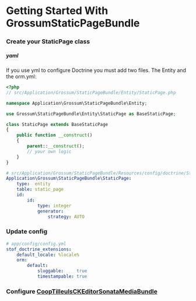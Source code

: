 Getting Started With GrossumStaticPageBundle
==================================

### Create your StaticPage class

##### yaml

If you use yml to configure Doctrine you must add two files. The Entity and the orm.yml:

```php
<?php
// src/Application/Grossum/StaticPageBundle/Entity/StaticPage.php

namespace Application\Grossum\StaticPageBundle\Entity;

use Grossum\StaticPageBundle\Entity\StaticPage as BaseStaticPage;

class StaticPage extends BaseStaticPage
{
    public function __construct()
    {
        parent::__construct();
        // your own logic
    }
}
```
```yaml
# src/Application/Grossum/StaticPageBundle/Resources/config/doctrine/StaticPage.orm.yml
Application\Grossum\StaticPageBundle\StaticPage:
    type:  entity
    table: static_page
    id:
        id:
            type: integer
            generator:
                strategy: AUTO
```

### Update config

```yml
# app/config/config.yml
stof_doctrine_extensions:
    default_locale: %locale%
    orm:
        default:
            sluggable:     true
            timestampable: true
```

### Configure [CoopTilleulsCKEditorSonataMediaBundle](https://github.com/coopTilleuls/CoopTilleulsCKEditorSonataMediaBundle/blob/master/Resources/doc/install.md)